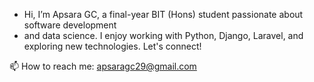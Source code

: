 -  Hi, I’m Apsara GC, a final-year BIT (Hons) student passionate about software development
-  and data science. I enjoy working with Python, Django, Laravel, and exploring new technologies. Let's connect! 

📫 How to reach me: apsaragc29@gmail.com


<!---
ApsaraGC/ApsaraGC is a ✨ special ✨ repository because its `README.md` (this file) appears on your GitHub profile.
You can click the Preview link to take a look at your changes.
--->
